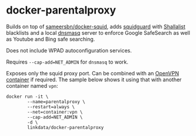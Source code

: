 # docker-parentalproxy

Builds on top of [sameersbn/docker-squid](https://github.com/sameersbn/docker-squid), adds [squidguard](http://www.squidguard.org/) with [Shallalist](http://www.shallalist.de/categories.html) blacklists and a local [dnsmasq](http://www.thekelleys.org.uk/dnsmasq/doc.html) server to enforce Google SafeSearch as well as Youtube and Bing safe searching.

Does not include WPAD autoconfiguration services.

Requires `--cap-add=NET_ADMIN` for `dnsmasq` to work.

Exposes only the squid proxy port. Can be combined with an [OpenVPN container](dperson/openvpn-client) if required. The sample below shows it using that with another container named `vpn`:
```
docker run -it \
        --name=parentalproxy \
        --restart=always \
        --net=container:vpn \
        --cap-add=NET_ADMIN \
        -d \
        linkdata/docker-parentalproxy
```
